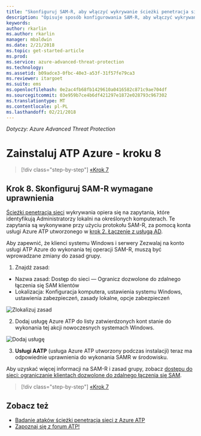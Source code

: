 ```yaml
---
title: "Skonfiguruj SAM-R, aby włączyć wykrywanie ścieżki penetracja sieci w Azure ATP | Dokumentacja firmy Microsoft"
description: "Opisuje sposób konfigurowania SAM-R, aby włączyć wykrywanie ścieżki penetracja sieci w Azure ATP"
keywords: 
author: rkarlin
ms.author: rkarlin
manager: mbaldwin
ms.date: 2/21/2018
ms.topic: get-started-article
ms.prod: 
ms.service: azure-advanced-threat-protection
ms.technology: 
ms.assetid: b09adce3-0fbc-40e3-a53f-31f57fe79ca3
ms.reviewer: itargoet
ms.suite: ems
ms.openlocfilehash: 0e2ac4fb68fb1429610a0416582c871c9ae704df
ms.sourcegitcommit: 03e959b7ce4b6df421297e1872e028793c967302
ms.translationtype: MT
ms.contentlocale: pl-PL
ms.lasthandoff: 02/21/2018
---
```

*Dotyczy: Azure Advanced Threat Protection*

# <a name="install-azure-atp---step-8"></a>Zainstaluj ATP Azure - kroku 8

>[!div class="step-by-step"]
[«Krok 7](install-atp-step7.md)

## <a name="step-8-configure-sam-r-required-permissions"></a>Krok 8. Skonfiguruj SAM-R wymagane uprawnienia

[Ścieżki penetracja sieci](use-case-lateral-movement-path.md) wykrywania opiera się na zapytania, które identyfikują Administratorzy lokalni na określonych komputerach. Te zapytania są wykonywane przy użyciu protokołu SAM-R, za pomocą konta usługi Azure ATP utworzonego w [krok 2. Łączenie z usługą AD](install-atp-step2.md).
 
Aby zapewnić, że klienci systemu Windows i serwery Zezwalaj na konto usługi ATP Azure do wykonania tej operacji SAM-R, muszą być wprowadzane zmiany do zasad grupy.

1. Znajdź zasad:

 - Nazwa zasad: Dostęp do sieci — Ogranicz dozwolone do zdalnego łączenia się SAM klientów
 - Lokalizacja: Konfiguracja komputera, ustawienia systemu Windows, ustawienia zabezpieczeń, zasady lokalne, opcje zabezpieczeń
  
  ![Zlokalizuj zasad](./media/samr-policy-location.png)

2. Dodaj usługę Azure ATP do listy zatwierdzonych kont stanie do wykonania tej akcji nowoczesnych systemach Windows.
 
  ![Dodaj usługę](./media/samr-add-service.png)

3. **Usługi AATP** (usługa Azure ATP utworzony podczas instalacji) teraz ma odpowiednie uprawnienia do wykonania SAMR w środowisku.

Aby uzyskać więcej informacji na SAM-R i zasad grupy, zobacz [dostępu do sieci: ograniczanie klientach dozwolone do zdalnego łączenia się SAM](https://docs.microsoft.com/windows/security/threat-protection/security-policy-settings/network-access-restrict-clients-allowed-to-make-remote-sam-calls).


>[!div class="step-by-step"]
[«Krok 7](install-atp-step7.md)



## <a name="see-also"></a>Zobacz też
- [Badanie ataków ścieżki penetracja sieci z Azure ATP](use-case-lateral-movement-path.md)
- [Zapoznaj się z forum ATP!](https://aka.ms/azureatpcommunity)